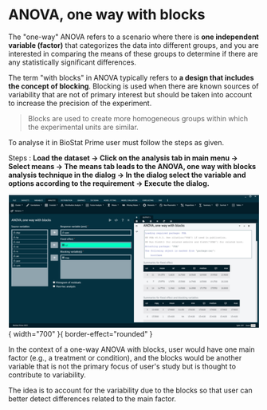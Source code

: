 # ANOVA, one way with blocks

The "one-way" ANOVA refers to a scenario where there is __one independent variable (factor)__ that categorizes the data into different groups, and you are interested in comparing the means of these groups to determine if there are any statistically significant differences. 

The term "with blocks" in ANOVA typically refers to __a design that includes the concept of blocking__. Blocking is used when there are known sources of variability that are not of primary interest but should be taken into account to increase the precision of the experiment. 

>Blocks are used to create more homogeneous groups within which the experimental units are similar.

To analyse it in BioStat Prime user must follow the steps as given.

Steps
: __Load the dataset -> Click on the analysis tab in main menu -> Select means -> The means tab leads to the ANOVA, one way with blocks analysis technique in the dialog -> In the dialog select the variable and options according to the requirement -> Execute the dialog.__

![alt text](screenshots/image116.png){ width="700" }{ border-effect="rounded" }

In the context of a one-way ANOVA with blocks, user would have one main factor (e.g., a treatment or condition), and the blocks would be another variable that is not the primary focus of user's study but is thought to contribute to variability.

The idea is to account for the variability due to the blocks so that user can better detect differences related to the main factor.
